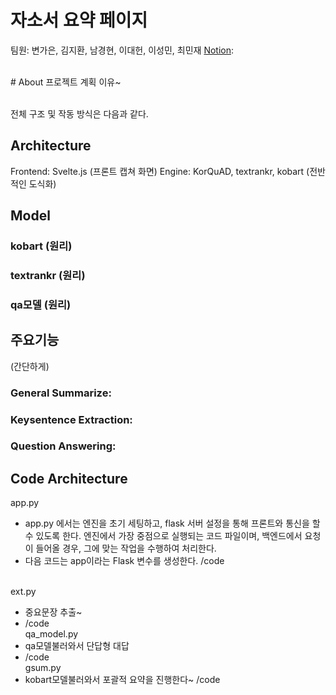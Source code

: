 # 자소서 요약 페이지
팀원: 변가은, 김지환, 남경현, 이대헌, 이성민, 최민재
[Notion](https://jungle-crane-580.notion.site/27be448bebcb4ca39ac9182033d7a293?pvs=4): 

<br>
# About
프로젝트 계획 이유~

<br>전체 구조 및 작동 방식은 다음과 같다. 


## Architecture
Frontend: Svelte.js
(프론트 캡쳐 화면)
Engine: KorQuAD, textrankr, kobart
(전반적인 도식화)



## Model
### kobart (원리)


### textrankr (원리)


### qa모델 (원리)



## 주요기능
(간단하게)
### General Summarize:
### Keysentence Extraction: 
### Question Answering: 

 
## Code Architecture
app.py
- app.py 에서는 엔진을 초기 세팅하고, flask 서버 설정을 통해 프론트와 통신을 할 수 있도록 한다. 엔진에서 가장 중점으로 실행되는 코드 파일이며, 백엔드에서 요청이 들어올 경우, 그에 맞는 작업을 수행하여 처리한다.
- 다음 코드는 app이라는 Flask 변수를 생성한다.
/code

<br>ext.py
- 중요문장 추출~
- /code
<br>qa_model.py
- qa모델불러와서 단답형 대답
- /code
<br>gsum.py
- kobart모델불러와서 포괄적 요약을 진행한다~
/code

